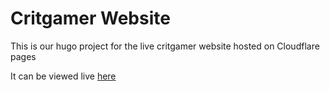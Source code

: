 # Critgamer Website
This is our hugo project for the live critgamer website hosted on Cloudflare pages

It can be viewed live [here](htts://critgamer.com)
